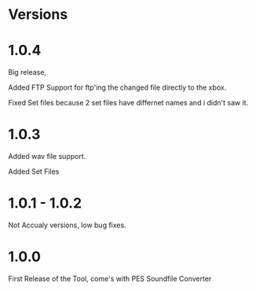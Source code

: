 # Versions

# 1.0.4

Big release, 

Added FTP Support for ftp'ing the changed file directly to the xbox.

Fixed Set files because 2 set files have differnet names and i didn't saw it.

# 1.0.3

Added wav file support.

Added Set Files

# 1.0.1 - 1.0.2

Not Accualy versions, low bug fixes.

# 1.0.0

First Release of the Tool, come's with PES Soundfile Converter
